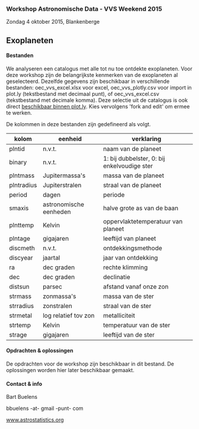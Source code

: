 ### Workshop Astronomische Data - VVS Weekend 2015
Zondag 4 oktober 2015, Blankenberge
## Exoplaneten

#### Bestanden
We analyseren een catalogus met alle tot nu toe ontdekte exoplaneten. Voor deze workshop zijn de belangrijkste kenmerken van de exoplaneten al geselecteerd. Dezelfde gegevens zijn beschikbaar in verschillende bestanden: oec_vvs_excel.xlsx voor excel, oec_vvs_plotly.csv voor import in plot.ly (tekstbestand met decimaal punt), of oec_vvs_excel.csv (tekstbestand met decimale komma).
Deze selectie uit de catalogus is ook direct [beschikbaar binnen plot.ly](https://plot.ly/~bbuelens/71). Kies vervolgens 'fork and edit' om ermee te werken.

De kolommen in deze bestanden zijn gedefineerd als volgt.

| kolom | eenheid | verklaring |
| ----- | ------- | ---------- |
| plntid | n.v.t. | naam van de planeet |
| binary | n.v.t. | 1: bij dubbelster, 0: bij enkelvoudige ster |
| plntmass | Jupitermassa's | massa van de planeet
| plntradius | Jupiterstralen | straal van de planeet
| period | dagen | periode
| smaxis | astronomische eenheden | halve grote as van de baan
| plnttemp | Kelvin | oppervlaktetemperatuur van planeet 
| plntage | gigajaren | leeftijd van planeet
| discmeth | n.v.t. | ontdekkingsmethode 
| discyear | jaartal | jaar van ontdekking
| ra | dec graden | rechte klimming
| dec | dec graden | declinatie 
| distsun | parsec | afstand vanaf onze zon 
| strmass | zonmassa's | massa van de ster 
| strradius | zonstralen | straal van de ster
| strmetal | log relatief tov zon | metalliciteit 
| strtemp | Kelvin | temperatuur van de ster
| strage | gigajaren | leeftijd van de ster

#### Opdrachten & oplossingen
De opdrachten voor de workshop zijn beschikbaar in dit bestand. De oplossingen worden hier later beschikbaar gemaakt.

#### Contact & info
Bart Buelens

bbuelens -at- gmail -punt- com

www.astrostatistics.org


